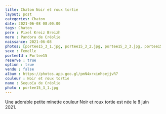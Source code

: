 ```yaml
---
title: Chaton Noir et roux tortie
layout: post
categories: Chaton
date: 2021-06-08 08:00:00
tags: Chaton
pere : Pixel Kreiz Breizh
mere : Pandora de Créolie
naissance: 2021-06-08
photos: [portee15_3_1.jpg, portee15_3_2.jpg, portee15_3_3.jpg, portee15_3_4.jpg, portee15_3_5.jpg, portee15_3_6.jpg, portee15_3_7.jpg ]
sexe : Femelle
porteeId : Portee15
reserve : true
option : true
vendu : false
album : https://photos.app.goo.gl/pmN4xrxinhoejjvR7
couleur : Noir et roux tortie
name : Sequoïa de Créolie
photo : portee15_3_1.jpg
---
```


Une adorable petite minette couleur Noir et roux tortie est née le 8 juin 2021.
